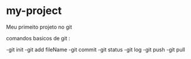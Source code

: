 # my-project

Meu primeito projeto no git

comandos basicos de git :

-git init
-git add fileName
-git commit
-git status
-git log
-git push
-git pull
